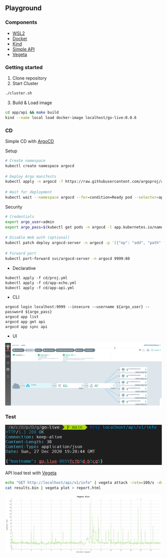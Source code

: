 ## Playground

### Components
- [WSL2](https://docs.microsoft.com/en-us/windows/wsl/install-win10)
- [Docker](https://www.docker.com/products/docker-desktop)
- [Kind](https://kind.sigs.k8s.io/)
- [Simple API](https://golang.org/)
- [Vegeta](https://github.com/tsenart/vegeta)

### Getting started
1. Clone repository
2. Start Cluster

```bash
./cluster.sh
```

3. Build & Load image

```bash
cd app/api && make build
kind --name local load docker-image localhost/go-live:0.0.6
```

### CD

Simple CD with [ArgoCD](https://argoproj.github.io/argo-cd/)

Setup

```bash
# Create namespace
kubectl create namespace argocd

# Deploy Argo manifests
kubectl apply -n argocd -f https://raw.githubusercontent.com/argoproj/argo-cd/stable/manifests/install.yaml

# Wait for deployment
kubectl wait --namespace argocd --for=condition=Ready pod --selector=app.kubernetes.io/name=argocd-repo-server --timeout=180s
````

Security

```bash
# Credentials
export argo_user=admin
export argo_pass=$(kubectl get pods -n argocd -l app.kubernetes.io/name=argocd-server -o name | cut -d'/' -f 2)

# Disable Web auth (optional)
kubectl patch deploy argocd-server -n argocd -p '[{"op": "add", "path": "/spec/template/spec/containers/0/command/-", "value": "--disable-auth"}]' --type json

# Forward port
kubectl port-forward svc/argocd-server -n argocd 9999:80
````

- Declarative

```terminal
kubectl apply -f cd/proj.yml
kubectl apply -f cd/app-echo.yml
kubectl apply -f cd/app-api.yml
```

- CLI

```terminal
argocd login localhost:9999 --insecure --username ${argo_user} --password ${argo_pass}
argocd app list
argocd app get api
argocd app sync api
```

- UI

![alt text](images/argo.png "ArgoCD")


### Test

![alt text](images/http_200.png "HTTPie 200")

API load test with [Vegeta](https://github.com/tsenart/vegeta)

```bash
echo "GET http://localhost/api/v1/info" | vegeta attack -rate=100/s -duration=15s | tee results.bin | vegeta report
cat results.bin | vegeta plot > report.html
```

![alt text](images/vegeta.png "Vegeta Plot")